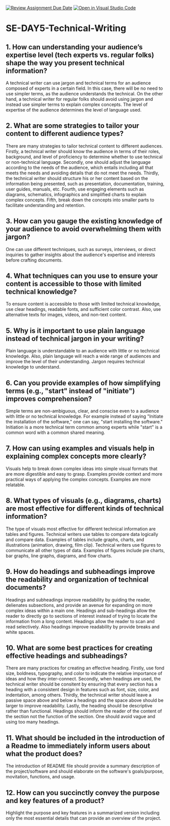 [![Review Assignment Due Date](https://classroom.github.com/assets/deadline-readme-button-22041afd0340ce965d47ae6ef1cefeee28c7c493a6346c4f15d667ab976d596c.svg)](https://classroom.github.com/a/zsAR-pyY)
[![Open in Visual Studio Code](https://classroom.github.com/assets/open-in-vscode-2e0aaae1b6195c2367325f4f02e2d04e9abb55f0b24a779b69b11b9e10269abc.svg)](https://classroom.github.com/online_ide?assignment_repo_id=18505389&assignment_repo_type=AssignmentRepo)
# SE-DAY5-Technical-Writing
## 1. How can understanding your audience’s expertise level (tech experts vs. regular folks) shape the way you present technical information?
A technical writer can use jargon and technical terms for an audience composed of experts in a certain field. In this case, there will be no need to use simpler terms, as the audience understands the technical. On the other hand, a technical writer for regular folks should avoid using jargon and instead use simpler terms to explain complex concepts. The level of expertise of the audience determines the level of language used.
## 2. What are some strategies to tailor your content to different audience types?
There are many strategies to tailor technical content to different audiences. Firstly, a technical writer should know the audience in terms of their roles, background, and level of proficiency to determine whether to use technical or non-technical language. Secondly, one should adjust the language according to the needs of the audience, which entails including all that meets the needs and avoiding details that do not meet the needs. Thirdly, the technical writer should structure his or her content based on the information being presented, such as presentation, documentation, training, user guides, manuals, etc. Fourth, use engaging elements such as diagrams, schematics, infographics and simplified charts to explain complex concepts. Fifth, break down the concepts into smaller parts to facilitate understanding and retention.
## 3. How can you gauge the existing knowledge of your audience to avoid overwhelming them with jargon?
One can use different techniques, such as surveys, interviews, or direct inquiries to gather insights about the audience's expertise and interests before crafting documents.
## 4. What techniques can you use to ensure your content is accessible to those with limited technical knowledge?
To ensure content is accessible to those with limited technical knowledge, use clear headings, readable fonts, and sufficient color contrast. Also, use alternative texts for images, videos, and non-text content.
## 5. Why is it important to use plain language instead of technical jargon in your writing?
Plain language is understandable to an audience with little or no technical knowledge. Also, plain language will reach a wide range of audiences and improve the level of their understanding. Jargon requires technical knowledge to understand.
## 6. Can you provide examples of how simplifying terms (e.g., "start" instead of "initiate") improves comprehension?
Simple terms are non-ambiguous, clear, and conscise even to a audience with little or no technical knowledge. For example instead of saying "Initiate the installation of the software," one can say, "start installing the software." Initiation is a more technical term common among experts while "start" is a common word with a common shared meaning.
## 7. How can using examples and visuals help in explaining complex concepts more clearly?
Visuals help to break down complex ideas into simple visual formats that are more digestible and easy to grasp. Examples provide context and more practical ways of applying the complex concepts. Examples are more relatable.
## 8. What types of visuals (e.g., diagrams, charts) are most effective for different kinds of technical information?
The type of visuals most effective for different technical information are tables and figures. Technical writers use tables to compare data logically and compare data. Examples of tables include graphs, charts, and illustrations (animation, drawing, film clip). Technical writers use figures to communicate all other types of data. Examples of figures include pie charts, bar graphs, line graphs, diagrams, and flow charts.
## 9. How do headings and subheadings improve the readability and organization of technical documents?
Headings and subheadings improve readability by guiding the reader, delienates subsections, and provide an avenue for expanding on more complex ideas within a main one. Headings and sub-headings allow the reader to directly go to sections of interest instead of trying to locate the information from a long content. Headings allow the reader to scan and read selectively. Also headings improve readability by provide breaks and white spaces.
## 10. What are some best practices for creating effective headings and subheadings?
There are many practices for creating an effective heading. Firstly, use fond size, boldness, typography, and color to indicate the relative importance of ideas and how they inter-connect. Secondly, when headings are used, the technical writer should be consitent by ensuring that every section has a heading with a consistent design in features such as font, size, color, and indentation, among others. Thirdly, the technical writer should leave a passive space above and below a headings and the space above should be larger to improve readability. Lastly, the heading should be descriptive rather than functional. Headings should inform the reader of the content of the section not the function of the section. One should avoid vague and using too many headings.
## 11. What should be included in the introduction of a Readme to immediately inform users about what the product does?
The introduction of README file should provide a summary description of the project/software and should elaborate on the software's goals/purpose, movitation, functions, and usage. 
## 12. How can you succinctly convey the purpose and key features of a product?
Highlight the purpose and key features in a summarized version including only the most essential details that can provide an overview of the project.
